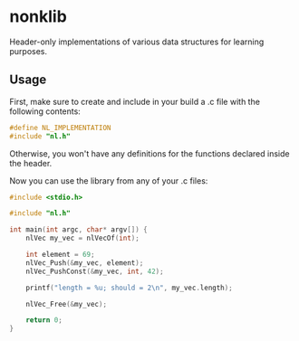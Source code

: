 # nonklib

Header-only implementations of various data structures for learning purposes.

## Usage

First, make sure to create and include in your build a .c file with the following contents:

```c
#define NL_IMPLEMENTATION
#include "nl.h"
```

Otherwise, you won't have any definitions for the functions declared inside the header.

Now you can use the library from any of your .c files:

```c
#include <stdio.h>

#include "nl.h"

int main(int argc, char* argv[]) {
    nlVec my_vec = nlVecOf(int);

    int element = 69;
    nlVec_Push(&my_vec, element);
    nlVec_PushConst(&my_vec, int, 42);

    printf("length = %u; should = 2\n", my_vec.length);

    nlVec_Free(&my_vec);

    return 0;
}
```
